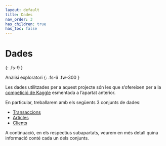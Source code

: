 ```yaml
---
layout: default
title: Dades
nav_order: 3
has_children: true
has_toc: false
---
```


# Dades
{: .fs-9 }

Anàlisi exploratori
{: .fs-6 .fw-300 }

Les dades utilitzades per a aquest projecte són les que s’ofereixen per a la [competició de Kaggle](https://www.kaggle.com/competitions/h-and-m-personalized-fashion-recommendations/data) esmentada a l’apartat anterior.

En particular, treballarem amb els següents 3 conjunts de dades:
-	[Transaccions](dades-transaccions.md)
-	[Articles](dades-articles.md)
-	[Clients](dades-clients.md)

A continuació, en els respectius subapartats, veurem en més detall quina informació conté cada un dels conjunts.

